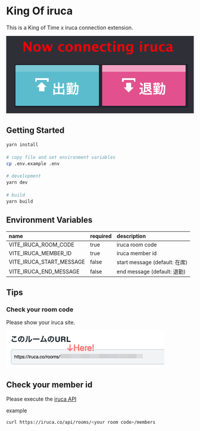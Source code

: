 # King Of iruca

This is a King of Time x iruca connection extension.

![](./docs/images/recorder.png)

## Getting Started

```sh
yarn install

# copy file and set environment variables
cp .env.example .env

# development
yarn dev

# build
yarn build
```

## Environment Variables

| name                     | required | description                   |
| :----------------------- | :------- | :---------------------------- |
| VITE_IRUCA_ROOM_CODE     | true     | iruca room code               |
| VITE_IRUCA_MEMBER_ID     | true     | iruca member id               |
| VITE_IRUCA_START_MESSAGE | false    | start message (default: 在席) |
| VITE_IRUCA_END_MESSAGE   | false    | end message (default: 退勤)   |

## Tips

### Check your room code

Please show your iruca site.

![](./docs/images/iruca_room_code.png)

## Check your member id

Please execute the [iruca API](https://iruca.co/api)

example

```sh
curl https://iruca.co/api/rooms/<your room code>/members
```
